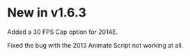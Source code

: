 # New in v1.6.3

Added a 30 FPS Cap option for 2014E.

Fixed the bug with the 2013 Animate Script not working at all.
